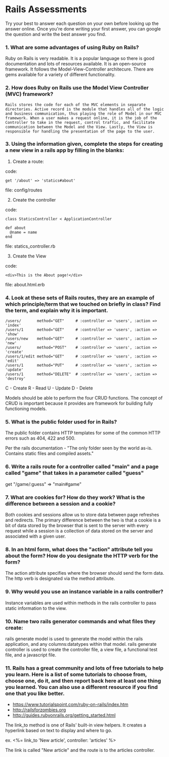 # Rails Assessments

Try your best to answer each question on your own before looking up the answer online. Once you're done writing your first answer, you can google the question and write the best answer you find.

### 1. What are some advantages of using Ruby on Rails?
  Ruby on Rails is very readable.
  It is a popular language so there is good documentation and lots of resources available.
  It is an open-source framework.
  It follows the Model-View-Controller architecure.
  There are gems available for a variety of different functionality.  
  

### 2. How does Ruby on Rails use the Model View Controller (MVC) framework?
    Rails stores the code for each of the MVC elements in separate directories. Active record is the module that handles all of the logic and business communication, thus playing the role of Model in our MVC framework. When a user makes a request online, it is the job of the Controller to take in the request, control traffic, and facilitate communication between the Model and the View. Lastly, the View is responsible for handling the presentation of the page to the user.

### 3. Using the information given, complete the steps for creating a new view in a rails app by filling in the blanks:

  1. Create a route: 
  
  code: 
  ```
  get '/about' => 'statics#about' 
  ```
  file: config/routes
  
  2. Create the controller
  
  code: 
  ```
  class StaticsController < ApplicationController
  
  def about 
    @name = name
  end
  ```
  
  file: statics_controller.rb
  
  3. Create the View
  
  code: 
  
  ```
  <div>This is the About page!</div>
  ```
  
  file: about.html.erb
  
  
### 4. Look at these sets of Rails routes, they are an example of which principle/term that we touched on briefly in class? Find the term, and explain why it is important.

```
/users/       method="GET"     # :controller => 'users', :action => 'index'
/users/1      method="GET"     # :controller => 'users', :action => 'show'
/users/new    method="GET"     # :controller => 'users', :action => 'new'
/users/       method="POST"    # :controller => 'users', :action => 'create'
/users/1/edit method="GET"     # :controller => 'users', :action => 'edit'
/users/1      method="PUT"     # :controller => 'users', :action => 'update'
/users/1      method="DELETE"  # :controller => 'users', :action => 'destroy'
```

C - Create
R - Read
U - Update
D - Delete

Models should be able to perform the four CRUD functions. The concept of CRUD is important because it provides are framework for building fully functioning models. 


### 5. What is the public folder used for in Rails?

The public folder contains HTTP templates for some of the common HTTP errors such as 404, 422 and 500. 

Per the rails documentation - "The only folder seen by the world as-is. Contains static files and compiled assets."

### 6. Write a rails route for a controller called "main" and a page called "game" that takes in a parameter called "guess"

get "/game/:guess" => "main#game"

### 7. What are cookies for? How do they work? What is the difference between a session and a cookie?

Both cookies and sessions allow us to store data between page refreshes and redirects. The primary difference between the two is that a cookie is a bit of data stored by the browser that is sent to the server with every request while a session is a collection of data stored on the server and associated with a given user.

### 8. In an html form, what does the "action" attribute tell you about the form?  How do you designate the HTTP verb for the form?

The action attribute specifies where the browser should send the form data. The http verb is designated via the method attribute. 


### 9. Why would you use an instance variable in a rails controller?

Instance variables are used within methods in the rails controller to pass static information to the view. 

### 10. Name two rails generator commands and what files they create:

rails generate model is used to generate the model within the rails application, and any columns:datatypes within that model.
rails generate controller is used to create the controller file, a view file, a functional test file, and a javascript file. 

### 11. Rails has a great community and lots of free tutorials to help you learn. Here is a list of some tutorials to choose from, choose one, do it, and then report back here at least one thing you learned. You can also use a different resource if you find one that you like better. 

- https://www.tutorialspoint.com/ruby-on-rails/index.htm
- http://railsforzombies.org
- http://guides.rubyonrails.org/getting_started.html


The link_to method is one of Rails' built-in view helpers. It creates a hyperlink based on text to display and where to go.

ex.  <%= link_to 'New article', controller: 'articles' %> 

The link is called "New article" and the route is to the articles controller. 

